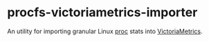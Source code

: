 # procfs-victoriametrics-importer

An utility for importing granular Linux [proc](https://linux.die.net/man/5/proc) stats into [VictoriaMetrics](https://docs.victoriametrics.com/Cluster-VictoriaMetrics.html).
